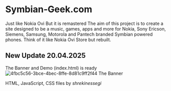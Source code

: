 # Symbian-Geek.com
Just like Nokia Ovi But it is remastered
The aim of this project is to create a site designed to be a music, games, apps and more for Nokia, Sony Ericson, Siemens, Samsung, Motorola and Pantech branded Symbian powered phones. Think of it like Nokia Ovi Store but rebuilt.
## New Update 20.04.2025

The Banner and Demo (index.html) is ready
![4fbc5c56-3bce-4bec-8ffe-8d81c9ff2f44](https://github.com/user-attachments/assets/4c37fc6b-861c-4573-9f71-93acfd9df0b4)
The Banner 

HTML, JavaScript, CSS files by _shrekinessegi_

